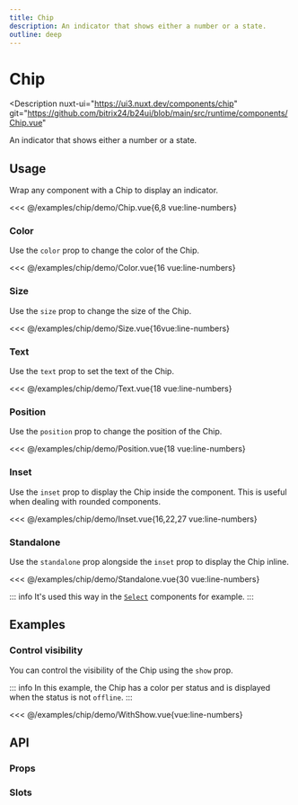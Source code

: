 ```yaml
---
title: Chip
description: An indicator that shows either a number or a state.
outline: deep
---
```

<script setup>
import ChipExample from '/examples/chip/Chip.vue';
import ColorExample from '/examples/chip/Color.vue';
import SizeExample from '/examples/chip/Size.vue';
import TextExample from '/examples/chip/Text.vue';
import PositionExample from '/examples/chip/Position.vue';
import InsetExample from '/examples/chip/Inset.vue';
import StandaloneExample from '/examples/chip/Standalone.vue';
import WithShowExample from '/examples/chip/WithShow.vue';
</script>
# Chip

<Description
  nuxt-ui="https://ui3.nuxt.dev/components/chip"
  git="https://github.com/bitrix24/b24ui/blob/main/src/runtime/components/Chip.vue"
>
  An indicator that shows either a number or a state.
</Description>

## Usage

Wrap any component with a Chip to display an indicator.

<div class="lg:min-h-[160px]">
  <ClientOnly>
    <ChipExample />
  </ClientOnly>
</div>

<<< @/examples/chip/demo/Chip.vue{6,8 vue:line-numbers}

### Color

Use the `color` prop to change the color of the Chip.

<div class="lg:min-h-[275px]">
  <ClientOnly>
    <ColorExample />
  </ClientOnly>
</div>

<<< @/examples/chip/demo/Color.vue{16 vue:line-numbers}

### Size

Use the `size` prop to change the size of the Chip.

<div class="lg:min-h-[275px]">
  <ClientOnly>
    <SizeExample />
  </ClientOnly>
</div>

<<< @/examples/chip/demo/Size.vue{16vue:line-numbers}

### Text

Use the `text` prop to set the text of the Chip.

<div class="lg:min-h-[275px]">
  <ClientOnly>
    <TextExample />
  </ClientOnly>
</div>

<<< @/examples/chip/demo/Text.vue{18 vue:line-numbers}

### Position

Use the `position` prop to change the position of the Chip.

<div class="lg:min-h-[275px]">
  <ClientOnly>
    <PositionExample />
  </ClientOnly>
</div>

<<< @/examples/chip/demo/Position.vue{18 vue:line-numbers}

### Inset

Use the `inset` prop to display the Chip inside the component. This is useful when dealing with rounded components.

<div class="lg:min-h-[275px]">
  <ClientOnly>
    <InsetExample />
  </ClientOnly>
</div>

<<< @/examples/chip/demo/Inset.vue{16,22,27 vue:line-numbers}

### Standalone

Use the `standalone` prop alongside the `inset` prop to display the Chip inline.

<div class="lg:min-h-[275px]">
  <ClientOnly>
    <StandaloneExample />
  </ClientOnly>
</div>

<<< @/examples/chip/demo/Standalone.vue{30 vue:line-numbers}

::: info
It's used this way in the [`Select`](/components/select) components for example.
:::

## Examples

### Control visibility

You can control the visibility of the Chip using the `show` prop.

::: info
In this example, the Chip has a color per status and is displayed when the status is not `offline`.
:::

<div class="lg:min-h-[160px]">
  <ClientOnly>
    <WithShowExample />
  </ClientOnly>
</div>

<<< @/examples/chip/demo/WithShow.vue{vue:line-numbers}

## API

### Props

<ComponentProps component="Chip" />

### Slots

<ComponentSlots component="Chip" />
